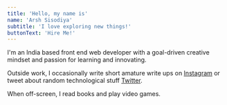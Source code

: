 ```yaml
---
title: 'Hello, my name is'
name: 'Arsh Sisodiya'
subtitle: 'I love exploring new things!'
buttonText: 'Hire Me!'
---
```


I'm an India based front end web developer with a goal-driven creative mindset and passion for learning and innovating.

Outside work, I occasionally write short amature write ups on [Instagram](https://instagram.com/feelings.of.teenageers) or tweet about random technological stuff [Twitter]('httpa://www.twitter.com/arsh_sisodiya').

When off-screen, I read books and play video games.
